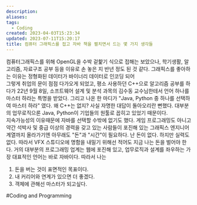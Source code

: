 ```yaml
---
description:
aliases: 
tags:
  - Coding
created: 2023-04-03T15:23:34
updated: 2023-07-11T15:20:17
title: 컴퓨터 그래픽스를 접고 자바 책을 펼치면서 드는 몇 가지 생각들
---
```

컴퓨터그래픽스를 위해 OpenGL을 수박 겉핥기 식으로 접해는 보았으나, 학기생활, 알고리즘, 자료구조 공부 등을 이유로 손 놓은 지 반년 정도 된 것 같다. 그래픽스를 좋아하는 이유는 정형화된 데이터가 바이너리 데이터로 인코딩 되어  
그렇게 취업의 문이 점점 다가오게 되었고, 평소 사용하던 C++으로 알고리즘 공부를 하다가 22년 9월 8일, 소프트웨어 설계 및 분석 과목의 김수동 교수님한테서 언어 하나를 마스터 하라는 특명을 받았다. 그리고 나온 한 마디가 "Java, Python 중 하나를 선택하여 마스터 하라" 였다. 왜 C++는 없지? 사실 자명한 대답이 돌아오리란 뻔했다. 대부분의 업무로직으론 Java, Python이 기업들의 원툴로 꼽히고 있었기 때문이다.  
지속가능성의 이유때문에 자바를 선택할 수밖에 없기도 했다. 게임 프로그래밍도 아니고 약간 석박사 및 중급 이상의 경력을 갖고 있는 사람들이 포진해 있는 그래픽스 엔지니어 계열까지 올라가기엔 아무래도 "돈"과 "시간"이 필요하다. 난 돈이 없다. 하지만 실력도 없다. 따라서 VFX 스튜디오에 명함을 내밀기 위해선 적어도 지금 나는 돈을 벌어야 한다. 거의 대부분의 프로그래밍 업계는 웹에 포진해 있고, 업무로직과 설계를 좌우하는 가장 대표적인 언어는 바로 자바이다. 따라서 나는  
1. 돈을 버는 것이 표면적인 목표이다.  
2. 내 커리어와 연계가 있으면 더 좋겠다.  
3. 객체에 관해선 마스터가 되고싶다.  
  
#Coding and Programming
